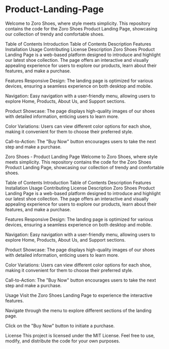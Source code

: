 # Product-Landing-Page
Welcome to Zoro Shoes, where style meets simplicity. This repository contains the code for the Zoro Shoes Product Landing Page, showcasing our collection of trendy and comfortable shoes.

Table of Contents
Introduction
Table of Contents
Description
Features
Installation
Usage
Contributing
License
Description
Zoro Shoes Product Landing Page is a web-based platform designed to introduce and highlight our latest shoe collection. The page offers an interactive and visually appealing experience for users to explore our products, learn about their features, and make a purchase.

Features
Responsive Design: The landing page is optimized for various devices, ensuring a seamless experience on both desktop and mobile.

Navigation: Easy navigation with a user-friendly menu, allowing users to explore Home, Products, About Us, and Support sections.

Product Showcase: The page displays high-quality images of our shoes with detailed information, enticing users to learn more.

Color Variations: Users can view different color options for each shoe, making it convenient for them to choose their preferred style.

Call-to-Action: The "Buy Now" button encourages users to take the next step and make a purchase.


Zoro Shoes - Product Landing Page
Welcome to Zoro Shoes, where style meets simplicity. This repository contains the code for the Zoro Shoes Product Landing Page, showcasing our collection of trendy and comfortable shoes.

Table of Contents
Introduction
Table of Contents
Description
Features
Installation
Usage
Contributing
License
Description
Zoro Shoes Product Landing Page is a web-based platform designed to introduce and highlight our latest shoe collection. The page offers an interactive and visually appealing experience for users to explore our products, learn about their features, and make a purchase.

Features
Responsive Design: The landing page is optimized for various devices, ensuring a seamless experience on both desktop and mobile.

Navigation: Easy navigation with a user-friendly menu, allowing users to explore Home, Products, About Us, and Support sections.

Product Showcase: The page displays high-quality images of our shoes with detailed information, enticing users to learn more.

Color Variations: Users can view different color options for each shoe, making it convenient for them to choose their preferred style.

Call-to-Action: The "Buy Now" button encourages users to take the next step and make a purchase.

Usage
Visit the Zoro Shoes Landing Page to experience the interactive features.

Navigate through the menu to explore different sections of the landing page.

Click on the "Buy Now" button to initiate a purchase.

License
This project is licensed under the MIT License. Feel free to use, modify, and distribute the code for your own purposes.
